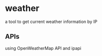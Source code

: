 # weather
a tool to get current weather information by IP 
## APIs
using OpenWeatherMap API and ipapi 
